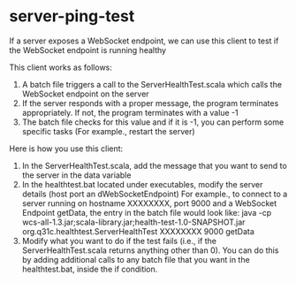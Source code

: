 server-ping-test
================

If a server exposes a WebSocket endpoint, we can use this client to test if the WebSocket endpoint is running healthy

This client works as follows:

1. A batch file triggers a call to the ServerHealthTest.scala which calls the WebSocket endpoint on the server
2. If the server responds with a proper message, the program terminates appropriately. If not, the program terminates with a value -1
3. The batch file checks for this value and if it is -1, you can perform some specific tasks (For example., restart the server)

Here is how you use this client:

1. In the ServerHealthTest.scala, add the message that you want to send to the server in the data variable
2. In the healthtest.bat located under executables, modify the server details (host port an dWebSocketEndpoint)
  For example., to connect to a server running on hostname XXXXXXXX, port 9000 and a WebSocket Endpoint getData, the
  entry in the batch file would look like:
  java -cp wcs-all-1.3.jar;scala-library.jar;health-test-1.0-SNAPSHOT.jar org.q31c.healthtest.ServerHealthTest XXXXXXXX 9000 getData
3. Modify what you want to do if the test fails (i.e., if the ServerHealthTest.scala returns anything other than 0). You can do this by adding additional calls to any batch file that you want in the healthtest.bat, inside the if condition.
